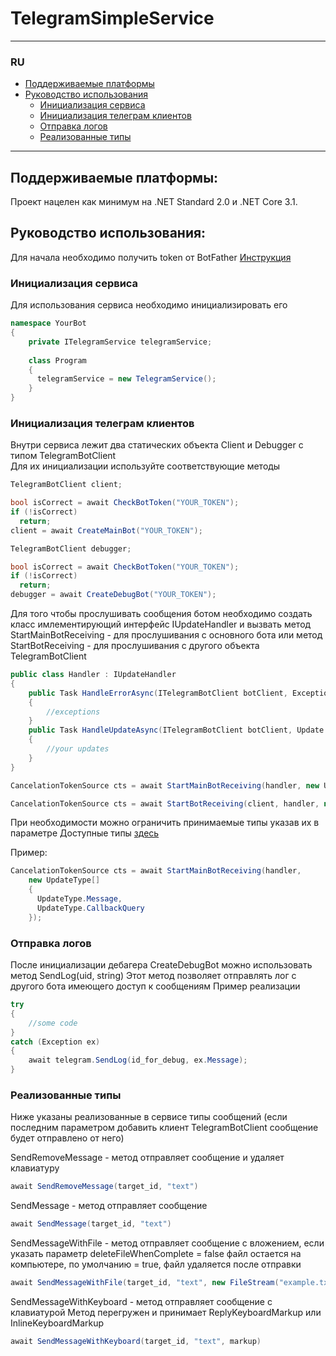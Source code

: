 # TelegramSimpleService

---

### RU
* [Поддерживаемые платформы]
* [Руководство использования]
    * [Инициализация сервиса]
    * [Инициализация телеграм клиентов]
    * [Отправка логов]
    * [Реализованные типы]

---

[Поддерживаемые платформы]:ru_platforms
## Поддерживаемые платформы:
Проект нацелен как минимум на .NET Standard 2.0 и .NET Core 3.1.

[Руководство использования]:ru_getting_started
## Руководство использования:
Для начала необходимо получить token от BotFather [Инструкция](https://core.telegram.org/bots#6-botfather)</br>

[Инициализация сервиса]:ru_service_init
### Инициализация сервиса
Для использования сервиса необходимо инициализировать его

```C#
namespace YourBot
{
    private ITelegramService telegramService;
  
    class Program
    {
      telegramService = new TelegramService();
    }
}
```

[Инициализация телеграм клиентов]:ru_clients_init
### Инициализация телеграм клиентов
Внутри сервиса лежит два статических объекта Client и Debugger с типом TelegramBotClient</br>
Для их инициализации используйте соответствующие методы

```C#
TelegramBotClient client;

bool isCorrect = await CheckBotToken("YOUR_TOKEN");
if (!isCorrect)
  return;
client = await CreateMainBot("YOUR_TOKEN");
```

```C#
TelegramBotClient debugger;

bool isCorrect = await CheckBotToken("YOUR_TOKEN");
if (!isCorrect)
  return;
debugger = await CreateDebugBot("YOUR_TOKEN");
```

Для того чтобы прослушивать сообщения ботом необходимо создать класс имлементирующий интерфейс IUpdateHandler
и вызвать метод StartMainBotReceiving - для прослушивания с основного бота
или метод StartBotReceiving - для прослушивания с другого объекта TelegramBotClient

```C#
public class Handler : IUpdateHandler
{
    public Task HandleErrorAsync(ITelegramBotClient botClient, Exception exception, CancellationToken cancellationToken)
    {
        //exceptions
    }
    public Task HandleUpdateAsync(ITelegramBotClient botClient, Update update, CancellationToken cancellationToken)
    {
        //your updates
    }
}
```
```C#
CancelationTokenSource cts = await StartMainBotReceiving(handler, new UpdateType[] { });
```
```C#
CancelationTokenSource cts = await StartBotReceiving(client, handler, new UpdateType[] { });
```
При необходимости можно ограничить принимаемые типы указав их в параметре
Доступные типы [здесь](https://core.telegram.org/bots/api#available-types)

Пример:
```C#
CancelationTokenSource cts = await StartMainBotReceiving(handler,
    new UpdateType[]
    {
      UpdateType.Message,
      UpdateType.CallbackQuery
    });
```

[Отправка логов]:ru_send_logs
### Отправка логов
После инициализации дебагера CreateDebugBot можно использовать метод SendLog(uid, string)
Этот метод позволяет отправлять лог с другого бота имеющего доступ к сообщениям
Пример реализации

```C#
try
{
    //some code
}
catch (Exception ex)
{
    await telegram.SendLog(id_for_debug, ex.Message); 
}
```
[Реализованные типы]:ru_implemented_types
### Реализованные типы
Ниже указаны реализованные в сервисе типы сообщений (если последним параметром добавить клиент TelegramBotClient сообщение будет отправлено от него)

SendRemoveMessage - метод отправляет сообщение и удаляет клавиатуру
```C#
await SendRemoveMessage(target_id, "text")
```

SendMessage - метод отправляет сообщение
```C#
await SendMessage(target_id, "text")
```

SendMessageWithFile - метод отправляет сообщение с вложением, если указать параметр deleteFileWhenComplete = false файл остается на компьютере,
по умолчанию = true, файл удаляется после отправки
```C#
await SendMessageWithFile(target_id, "text", new FileStream("example.txt", FileMode.Open))
```

SendMessageWithKeyboard - метод отправляет сообщение с клавиатурой
Метод перегружен и принимает ReplyKeyboardMarkup или InlineKeyboardMarkup
```C#
await SendMessageWithKeyboard(target_id, "text", markup)
```

